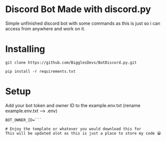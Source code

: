 # Discord Bot Made with discord.py
Simple unfinished discord bot with some commands as this is just so i can access from anywhere and work on it.

# Installing
`git clone https://github.com/BigglesDevs/BotDiscord.py.git`

`pip install -r requirements.txt`

# Setup
Add your bot token and owner ID to the example.env.txt (rename example.env.txt --> .env)
``` BOT_TOKEN=
BOT_OWNER_ID=```

# Enjoy the template or whatever you would download this for 
This will be updated alot as this is just a place to store my code 😁
